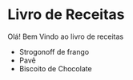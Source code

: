 # Livro de Receitas
Olá! Bem Vindo ao livro de receitas
 - Strogonoff de frango
 - Pavê
 - Biscoito de Chocolate
